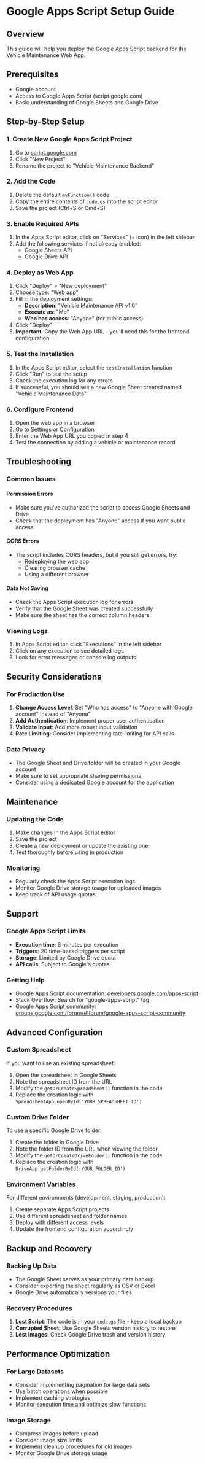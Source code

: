 # Google Apps Script Setup Guide

## Overview
This guide will help you deploy the Google Apps Script backend for the Vehicle Maintenance Web App.

## Prerequisites
- Google account
- Access to Google Apps Script (script.google.com)
- Basic understanding of Google Sheets and Google Drive

## Step-by-Step Setup

### 1. Create New Google Apps Script Project
1. Go to [script.google.com](https://script.google.com)
2. Click "New Project"
3. Rename the project to "Vehicle Maintenance Backend"

### 2. Add the Code
1. Delete the default `myFunction()` code
2. Copy the entire contents of `code.gs` into the script editor
3. Save the project (Ctrl+S or Cmd+S)

### 3. Enable Required APIs
1. In the Apps Script editor, click on "Services" (+ icon) in the left sidebar
2. Add the following services if not already enabled:
   - Google Sheets API
   - Google Drive API

### 4. Deploy as Web App
1. Click "Deploy" > "New deployment"
2. Choose type: "Web app"
3. Fill in the deployment settings:
   - **Description**: "Vehicle Maintenance API v1.0"
   - **Execute as**: "Me"
   - **Who has access**: "Anyone" (for public access)
4. Click "Deploy"
5. **Important**: Copy the Web App URL - you'll need this for the frontend configuration

### 5. Test the Installation
1. In the Apps Script editor, select the `testInstallation` function
2. Click "Run" to test the setup
3. Check the execution log for any errors
4. If successful, you should see a new Google Sheet created named "Vehicle Maintenance Data"

### 6. Configure Frontend
1. Open the web app in a browser
2. Go to Settings or Configuration
3. Enter the Web App URL you copied in step 4
4. Test the connection by adding a vehicle or maintenance record

## Troubleshooting

### Common Issues

#### Permission Errors
- Make sure you've authorized the script to access Google Sheets and Drive
- Check that the deployment has "Anyone" access if you want public access

#### CORS Errors
- The script includes CORS headers, but if you still get errors, try:
  - Redeploying the web app
  - Clearing browser cache
  - Using a different browser

#### Data Not Saving
- Check the Apps Script execution log for errors
- Verify that the Google Sheet was created successfully
- Make sure the sheet has the correct column headers

### Viewing Logs
1. In Apps Script editor, click "Executions" in the left sidebar
2. Click on any execution to see detailed logs
3. Look for error messages or console.log outputs

## Security Considerations

### For Production Use
1. **Change Access Level**: Set "Who has access" to "Anyone with Google account" instead of "Anyone"
2. **Add Authentication**: Implement proper user authentication
3. **Validate Input**: Add more robust input validation
4. **Rate Limiting**: Consider implementing rate limiting for API calls

### Data Privacy
- The Google Sheet and Drive folder will be created in your Google account
- Make sure to set appropriate sharing permissions
- Consider using a dedicated Google account for the application

## Maintenance

### Updating the Code
1. Make changes in the Apps Script editor
2. Save the project
3. Create a new deployment or update the existing one
4. Test thoroughly before using in production

### Monitoring
- Regularly check the Apps Script execution logs
- Monitor Google Drive storage usage for uploaded images
- Keep track of API usage quotas

## Support

### Google Apps Script Limits
- **Execution time**: 6 minutes per execution
- **Triggers**: 20 time-based triggers per script
- **Storage**: Limited by Google Drive quota
- **API calls**: Subject to Google's quotas

### Getting Help
- Google Apps Script documentation: [developers.google.com/apps-script](https://developers.google.com/apps-script)
- Stack Overflow: Search for "google-apps-script" tag
- Google Apps Script community: [groups.google.com/forum/#!forum/google-apps-script-community](https://groups.google.com/forum/#!forum/google-apps-script-community)

## Advanced Configuration

### Custom Spreadsheet
If you want to use an existing spreadsheet:
1. Open the spreadsheet in Google Sheets
2. Note the spreadsheet ID from the URL
3. Modify the `getOrCreateSpreadsheet()` function in the code
4. Replace the creation logic with `SpreadsheetApp.openById('YOUR_SPREADSHEET_ID')`

### Custom Drive Folder
To use a specific Google Drive folder:
1. Create the folder in Google Drive
2. Note the folder ID from the URL when viewing the folder
3. Modify the `getOrCreateDriveFolder()` function in the code
4. Replace the creation logic with `DriveApp.getFolderById('YOUR_FOLDER_ID')`

### Environment Variables
For different environments (development, staging, production):
1. Create separate Apps Script projects
2. Use different spreadsheet and folder names
3. Deploy with different access levels
4. Update the frontend configuration accordingly

## Backup and Recovery

### Backing Up Data
- The Google Sheet serves as your primary data backup
- Consider exporting the sheet regularly as CSV or Excel
- Google Drive automatically versions your files

### Recovery Procedures
1. **Lost Script**: The code is in your `code.gs` file - keep a local backup
2. **Corrupted Sheet**: Use Google Sheets version history to restore
3. **Lost Images**: Check Google Drive trash and version history

## Performance Optimization

### For Large Datasets
- Consider implementing pagination for large data sets
- Use batch operations when possible
- Implement caching strategies
- Monitor execution time and optimize slow functions

### Image Storage
- Compress images before upload
- Consider image size limits
- Implement cleanup procedures for old images
- Monitor Google Drive storage usage

